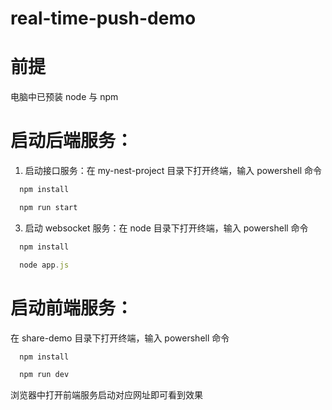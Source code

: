 # real-time-push-demo

# 前提

电脑中已预装 node 与 npm

# 启动后端服务：

1. 启动接口服务：在 my-nest-project 目录下打开终端，输入 powershell 命令

```js
  npm install

  npm run start
```

3. 启动 websocket 服务：在 node 目录下打开终端，输入 powershell 命令

```js
  npm install

  node app.js
```

# 启动前端服务：

在 share-demo 目录下打开终端，输入 powershell 命令

```js
  npm install

  npm run dev
```

浏览器中打开前端服务启动对应网址即可看到效果
